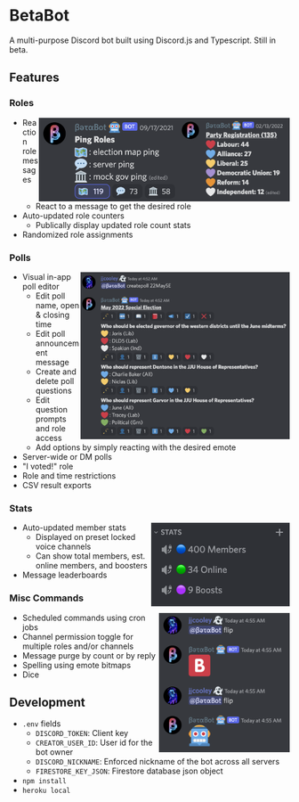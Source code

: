 # BetaBot
A multi-purpose Discord bot built using Discord.js and Typescript. Still in beta.

## Features

### Roles
<img align="right" height=150 src="assets/readme/role-counter.png">
<img align="right" height=150 src="assets/readme/role-message.png">

- Reaction role messages
  - React to a message to get the desired role
- Auto-updated role counters
  - Publically display updated role count stats
- Randomized role assignments

### Polls
<img align="right" height=300 src="assets/readme/poll-editor.png">

- Visual in-app poll editor
  - Edit poll name, open & closing time
  - Edit poll announcement message
  - Create and delete poll questions
  - Edit question prompts and role access
  - Add options by simply reacting with the desired emote
- Server-wide or DM polls
- "I voted!" role
- Role and time restrictions
- CSV result exports

### Stats
<img align="right" height=150 src="assets/readme/member-stats.png">

- Auto-updated member stats
  - Displayed on preset locked voice channels
  - Can show total members, est. online members, and boosters
- Message leaderboards

### Misc Commands
<img align="right" height=250 src="assets/readme/flip.png">

- Scheduled commands using cron jobs
- Channel permission toggle for multiple roles and/or channels
- Message purge by count or by reply
- Spelling using emote bitmaps
- Dice

## Development
- `.env` fields
  - `DISCORD_TOKEN`: Client key
  - `CREATOR_USER_ID`: User id for the bot owner
  - `DISCORD_NICKNAME`: Enforced nickname of the bot across all servers
  - `FIRESTORE_KEY_JSON`: Firestore database json object
- `npm install`
- `heroku local`
